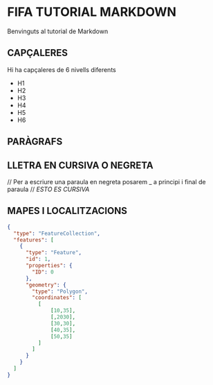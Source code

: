# FIFA TUTORIAL MARKDOWN
Benvinguts al tutorial de Markdown
## CAPÇALERES
Hi ha capçaleres de 6 nivells diferents
* H1
* H2
* H3
* H4
* H5
* H6
## PARÀGRAFS
## LLETRA EN CURSIVA O NEGRETA
// Per a escriure una paraula en negreta posarem _ a principi i final de paraula //
_ESTO ES CURSIVA_









## MAPES I LOCALITZACIONS

```geojson
{
  "type": "FeatureCollection",
  "features": [
    {
      "type": "Feature",
      "id": 1,
      "properties": {
        "ID": 0
      },
      "geometry": {
        "type": "Polygon",
        "coordinates": [
          [
              [10,35],
              [,2030],
              [30,30],
              [40,35],
              [50,35]
          ]
        ]
      }
    }
  ]
}
```
